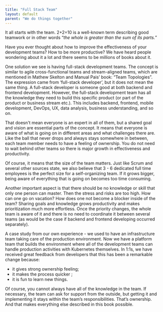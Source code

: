 ```yaml
---
title: "Full Stack Team"
layout: default
parent: "We do things together"
---
```


It all starts with the team. 2+2=10 is a well-known term describing good teamwork or in other words “*the whole is greater than the sum of its parts.*”

Have you ever thought about how to improve the effectiveness of your development teams? How to be more productive? We have heard people wondering about it a lot and there seems to be millions of books about it.

One solution we see is having full-stack development teams. The concept is similar to agile cross-functional teams and stream-aligned teams, which are mentioned in Mathew Skelton and Manual Pais’ book: “Team Topologies”. The expression came from ‘full-stack developer’, but it does not mean the same thing. A full-stack developer is someone good at both backend and frontend development. However, the full-stack development team has all the knowledge they need to build this specific product (or part of the product or business stream etc.). This includes backend, frontend, mobile development, DevOps, UX, data analysis, business understanding, and so on.

That doesn't mean everyone is an expert in all of them, but a shared goal and vision are essential parts of the concept. It means that everyone is aware of what is going on in different areas and what challenges there are. Like the ball that never drops and always stays somewhere in between, each team member needs to have a feeling of ownership. You do not need to wait behind other teams so there is major growth in effectiveness and productivity.

Of course, it means that the size of the team matters. Just like Scrum and several other sources state, we also believe that 3 - 6 dedicated full time employees is the perfect size for a self-organizing team. If it grows bigger, being aware of everything that is going on becomes too time consuming.

Another important aspect is that there should be no knowledge or skill that only one person can master. Then the stress and risks are too high. How can one go on vacation? How does one not become a blocker inside of the team? Sharing goals and knowledge grows productivity and makes prioritization much more effortless. Once the priority changes, the whole team is aware of it and there is no need to coordinate it between several teams (as would be the case if backend and frontend developing occurred separately).

A case study from our own experience - we used to have an infrastructure team taking care of the production environment. Now we have a platform team that builds the environment where all of the development teams can handle production activities with Kubernetes themselves. In 1:1s, we have received great feedback from developers that this has been a remarkable change because: 
- it gives strong ownership feeling;
- it makes the process quicker ;
- it is fun to learn new things.

Of course, you cannot always have all of the knowledge in the team. If necessary, the team can ask for support from the outside, but getting it and implementing it stays within the team’s responsibilities. That’s ownership. And that makes everything else described in this book possible.

